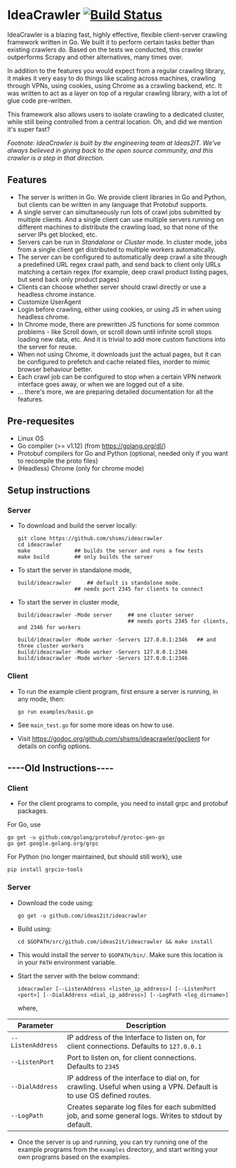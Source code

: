 # IdeaCrawler [![Build Status](https://travis-ci.com/shsms/ideacrawler.svg?branch=master)](https://travis-ci.com/shsms/ideacrawler)

IdeaCrawler is a blazing fast, highly effective, flexible client-server crawling framework written in Go. We built it to perform certain tasks better than existing crawlers do. Based on the tests we conducted, this crawler outperforms Scrapy and other alternatives, many times over.

In addition to the features you would expect from a regular crawling library, it makes it very easy to do things like scaling across machines, crawling through VPNs, using cookies, using Chrome as a crawling backend, etc. It was written to act as a layer on top of a regular crawling library, with a lot of glue code pre-written. 

This framework also allows users to isolate crawling to a dedicated cluster, while still being controlled from a central location. Oh, and did we mention it's super fast?

<em>Footnote: IdeaCrawler is built by the engineering team at Ideas2IT. We've always believed in giving back to the open source community, and this crawler is a step in that direction.</em>

## Features
  * The server is written in Go.  We provide client libraries in Go and Python, but clients can be written in any language that Protobuf supports.
  * A single server can simultaneously run lots of crawl jobs submitted by multiple clients.  And a single client can use multiple servers running on different machines to distribute the crawling load,  so that none of the server IPs get blocked, etc.
  * Servers can be run in <em>Standalone</em> or <em>Cluster</em> mode.  In cluster mode,  jobs from a single client get distributed to multiple workers automatically.
  * The server can be configured to automatically deep crawl a site through a predefined URL regex crawl path, and send back to client only URLs matching a certain regex (for example, deep crawl product listing pages,  but send back only product pages)
  * Clients can choose whether server should crawl directly or use a headless chrome instance.
  * Customize UserAgent
  * Login before crawling, either using cookies, or using JS in when using headless chrome.
  * In Chrome mode,  there are prewritten JS functions for some common problems - like Scroll down,  or scroll down until infinite scroll stops loading new data, etc.  And it is trivial to add more custom functions into the server for reuse.
  * When not using Chrome,  it downloads just the actual pages,  but it can be configured to prefetch and cache related files,  inorder to mimic browser behaviour better.
  * Each crawl job can be configured to stop when a certain VPN network interface goes away,  or when we are logged out of a site.
  * ... there's more, we are preparing detailed documentation for all the features.

## Pre-requesites
  * Linux OS
  * Go compiler (>= v1.12) (from https://golang.org/dl/)
  * Protobuf compilers for Go and Python (optional, needed only if you want to recompile the proto files)
  * (Headless) Chrome  (only for chrome mode)

## Setup instructions

### Server
  * To download and build the server locally:

        git clone https://github.com/shsms/ideacrawler
        cd ideacrawler
        make              ## builds the server and runs a few tests
        make build        ## only builds the server

  * To start the server in standalone mode,

        build/ideacrawler     ## default is standalone mode.
	                      ## needs port 2345 for clients to connect

  * To start the server in cluster mode,

        build/ideacrawler -Mode server     ## one cluster server
                                           ## needs ports 2345 for clients, and 2346 for workers

        build/ideacrawler -Mode worker -Servers 127.0.0.1:2346   ## and three cluster workers
        build/ideacrawler -Mode worker -Servers 127.0.0.1:2346
        build/ideacrawler -Mode worker -Servers 127.0.0.1:2346

### Client

  * To run the example client program, first ensure a server is running, in any mode, then:

        go run examples/basic.go

  * See `main_test.go` for some more ideas on how to use.

  * Visit https://godoc.org/github.com/shsms/ideacrawler/goclient for details on config options.

## ----Old Instructions----

### Client
  * For the client programs to compile,  you need to install grpc and protobuf packages.
  
  For Go, use
  
	go get -u github.com/golang/protobuf/protoc-gen-go
	go get google.golang.org/grpc
	
  For Python (no longer maintained, but should still work), use
  
	pip install grpcio-tools

### Server
  * Download the code using:
  
    `go get -u github.com/ideas2it/ideacrawler`
	  
  * Build using:
  
    `cd $GOPATH/src/github.com/ideas2it/ideacrawler && make install`
	  
  * This would install the server to `$GOPATH/bin/`.  Make sure this location is in your `PATH` environment variable.
  * Start the server with the below command:
  
    `ideacrawler [--ListenAddress <listen_ip_address>] [--ListenPort <port>] [--DialAddress <dial_ip_address>] [--LogPath <log_dirname>]`
	  
    where,
	  
  | Parameter         | Description                                                                                                          |
  | ----------------- | -------------------------------------------------------------------------------------------------------------------- |
  | `--ListenAddress` | IP address of the Interface to listen on, for client connections.  Defaults to `127.0.0.1`                           |
  | `--ListenPort`    | Port to listen on, for client connections. Defaults to `2345`                                                        |
  | `--DialAddress`   | IP address of the interface to dial on, for crawling. Useful when using a VPN.  Default is to use OS defined routes. |
  | `--LogPath`       | Creates separate log files for each submitted job, and some general logs.  Writes to stdout by default.              |

  * Once the server is up and running,  you can try running one of the example programs from the `examples` directory,  and start writing your own programs based on the examples.
